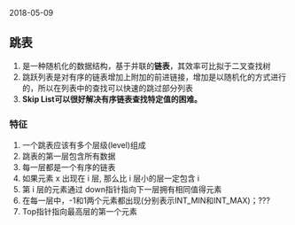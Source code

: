 2018-05-09

## 跳表
1. 是一种随机化的数据结构，基于并联的**链表**，其效率可比拟于二叉查找树
2. 跳跃列表是对有序的链表增加上附加的前进链接，增加是以随机化的方式进行的，所以在列表中的查找可以快速的跳过部分列表
3. **Skip List可以很好解决有序链表查找特定值的困难。**

### 特征
1. 一个跳表应该有多个层级(level)组成
2. 跳表的第一层包含所有数据
3. 每一层都是一个有序的链表
4. 如果元素 x 出现在 i 层, 那么比 i 层小的层一定包含 i
5. 第 i 层的元素通过 down指针指向下一层拥有相同值得元素
6. 在每一层中，-1和1两个元素都出现(分别表示INT_MIN和INT_MAX)；???
7. Top指针指向最高层的第一个元素

### 